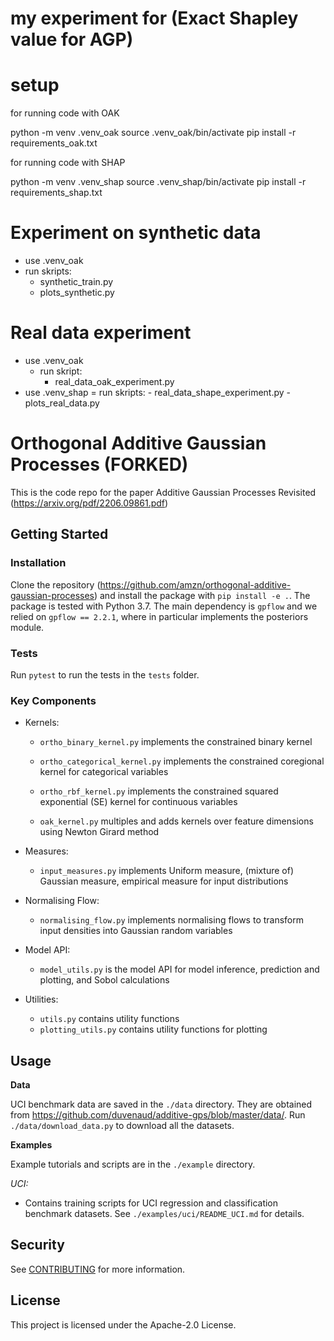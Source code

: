 # my experiment for (Exact Shapley value for AGP)

# setup
for running code with OAK

python -m venv .venv_oak
source .venv_oak/bin/activate
pip install -r requirements_oak.txt


for running code with SHAP

python -m venv .venv_shap
source .venv_shap/bin/activate
pip install -r requirements_shap.txt


# Experiment on synthetic data
- use .venv_oak
- run skripts:
	- synthetic_train.py
	- plots_synthetic.py

# Real data experiment
- use .venv_oak
	- run skript:
		- real_data_oak_experiment.py
- use .venv_shap
	= run skripts:
		- real_data_shape_experiment.py
		- plots_real_data.py





# Orthogonal Additive Gaussian Processes (FORKED)


This is the code repo for the paper Additive Gaussian Processes Revisited (https://arxiv.org/pdf/2206.09861.pdf)


## Getting Started
### Installation
Clone the repository (https://github.com/amzn/orthogonal-additive-gaussian-processes) and install the package with `pip install -e .`. The package is tested with Python 3.7.
The main dependency is `gpflow` and we relied on `gpflow == 2.2.1`, where in particular implements the posteriors module.

### Tests
Run `pytest` to run the tests in the `tests` folder.

### Key Components

- Kernels:
	- `ortho_binary_kernel.py` implements the constrained binary kernel 

	- `ortho_categorical_kernel.py` implements the constrained coregional kernel for categorical variables

	- `ortho_rbf_kernel.py` implements the constrained squared exponential (SE) kernel for continuous variables
	
	- `oak_kernel.py` multiples and adds kernels over feature dimensions using Newton Girard method

- Measures:
	- `input_measures.py` implements Uniform measure, (mixture of) Gaussian measure, empirical measure for input distributions


- Normalising Flow:
	- `normalising_flow.py` implements normalising flows to transform input densities into Gaussian random variables 


- Model API:
	- `model_utils.py` is the model API for model inference, prediction and plotting, and Sobol calculations

- Utilities:
	- `utils.py` contains utility functions 
	- `plotting_utils.py` contains utility functions for plotting

<!-- #region -->
## Usage

**Data**

UCI benchmark data are saved in the `./data` directory. They are obtained from https://github.com/duvenaud/additive-gps/blob/master/data/. Run `./data/download_data.py` to download all the datasets. 

**Examples**

Example tutorials and scripts are in the `./example` directory.

*UCI:*

* Contains training scripts for UCI regression and classification
benchmark datasets. See `./examples/uci/README_UCI.md` for details. 


## Security

See [CONTRIBUTING](CONTRIBUTING.md#security-issue-notifications) for more information.

## License

This project is licensed under the Apache-2.0 License.

<!-- #endregion -->
